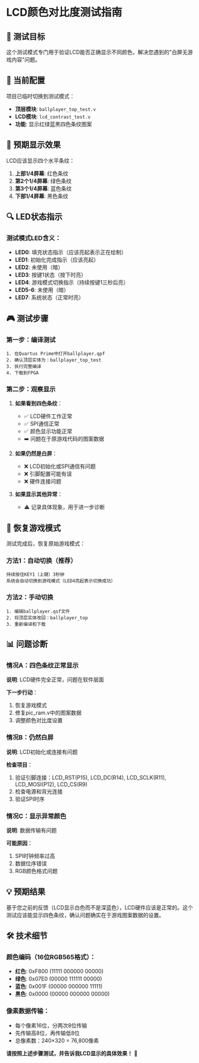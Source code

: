 # LCD颜色对比度测试指南

## 🎯 测试目标

这个测试模式专门用于验证LCD能否正确显示不同颜色，解决您遇到的"白屏无游戏内容"问题。

## 🔧 当前配置

项目已临时切换到测试模式：
- **顶层模块**: `ballplayer_top_test.v`
- **LCD模块**: `lcd_contrast_test.v`
- **功能**: 显示红绿蓝黑四色条纹图案

## 📱 预期显示效果

LCD应该显示四个水平条纹：
1. **上部1/4屏幕**: 红色条纹
2. **第2个1/4屏幕**: 绿色条纹  
3. **第3个1/4屏幕**: 蓝色条纹
4. **下部1/4屏幕**: 黑色条纹

## 🔍 LED状态指示

### 测试模式LED含义：
- **LED0**: 填充状态指示（应该亮起表示正在绘制）
- **LED1**: 初始化完成指示（应该亮起）
- **LED2**: 未使用（暗）
- **LED3**: 按键1状态（按下时亮）
- **LED4**: 游戏模式切换指示（持续按键1三秒后亮）
- **LED5-6**: 未使用（暗）
- **LED7**: 系统状态（正常时亮）

## 🎮 测试步骤

### 第一步：编译测试
```
1. 在Quartus Prime中打开ballplayer.qpf
2. 确认顶层实体为：ballplayer_top_test
3. 执行完整编译
4. 下载到FPGA
```

### 第二步：观察显示
1. **如果看到四色条纹**：
   - ✅ LCD硬件工作正常
   - ✅ SPI通信正常
   - ✅ 颜色显示功能正常
   - ➡️ 问题在于原游戏代码的图案数据

2. **如果仍然是白屏**：
   - ❌ LCD初始化或SPI通信有问题
   - ❌ 引脚配置可能有误
   - ❌ 硬件连接问题

3. **如果显示其他异常**：
   - ⚠️ 记录具体现象，用于进一步诊断

## 🔄 恢复游戏模式

测试完成后，恢复原始游戏模式：

### 方法1：自动切换（推荐）
```
持续按住KEY1（上键）3秒钟
系统会自动切换到游戏模式（LED4亮起表示切换成功）
```

### 方法2：手动切换
```
1. 编辑ballplayer.qsf文件
2. 将顶层实体改回：ballplayer_top
3. 重新编译和下载
```

## 📊 问题诊断

### 情况A：四色条纹正常显示
**说明**: LCD硬件完全正常，问题在软件层面

**下一步行动**：
1. 恢复游戏模式
2. 修复pic_ram.v中的图案数据
3. 调整颜色对比度设置

### 情况B：仍然白屏
**说明**: LCD初始化或连接有问题

**检查项目**：
1. 验证引脚连接：LCD_RST(P15), LCD_DC(R14), LCD_SCLK(R11), LCD_MOSI(P12), LCD_CS(R9)
2. 检查电源和背光连接
3. 验证SPI时序

### 情况C：显示异常颜色
**说明**: 数据传输有问题

**可能原因**：
1. SPI时钟频率过高
2. 数据位序错误
3. RGB颜色格式问题

## 💡 预期结果

基于您之前的反馈（LCD显示白色而不是深蓝色），LCD硬件应该是正常的。这个测试应该能显示四色条纹，确认问题确实在于游戏图案数据的设置。

## 🛠️ 技术细节

### 颜色编码（16位RGB565格式）：
- **红色**: 0xF800 (11111 000000 00000)
- **绿色**: 0x07E0 (00000 111111 00000)  
- **蓝色**: 0x001F (00000 000000 11111)
- **黑色**: 0x0000 (00000 000000 00000)

### 像素数据传输：
- 每个像素16位，分两次8位传输
- 先传输高8位，再传输低8位
- 总像素数：240×320 = 76,800像素

**请按照上述步骤测试，并告诉我LCD显示的具体效果！** 🚀

